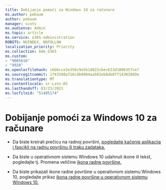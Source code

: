 ```yaml
---
title: Dobijanje pomoći za Windows 10 za računare
ms.author: pebaum
author: pebaum
manager: scotv
ms.audience: Admin
ms.topic: article
ms.service: o365-administration
ROBOTS: NOINDEX, NOFOLLOW
localization_priority: Priority
ms.collection: Adm_O365
ms.custom:
- "9005616"
- "9928"
ms.openlocfilehash: c6b6cce2e356c9e5b1d822cbec623d1806357ce7
ms.sourcegitcommit: 1f43598a726cdb9904aa501eb8db87f143020d9e
ms.translationtype: MT
ms.contentlocale: sr-Latn-RS
ms.lasthandoff: 03/23/2021
ms.locfileid: "51405174"
---
```

# <a name="get-help-with-windows-10-desktop"></a>Dobijanje pomoći za Windows 10 za računare

- Da biste kreirali prečicu na radnoj površini, [pogledajte kačenje aplikacija i fascikli na radnu površinu ili traku zadataka.](https://support.microsoft.com/windows/pin-apps-and-folders-to-the-desktop-or-taskbar-f3c749fb-e298-4cf1-adda-7fd635df6bb0)

- Da biste u operativnom sistemu Windows 10 udahnuli ikone ili tekst, pogledajte tj. Promena veličine [ikona radne površine.](https://support.microsoft.com/windows/change-the-size-of-your-desktop-icons-85a9d341-2a4f-3d96-c796-ae116a187211)

- Da biste prikazali ikone radne površine u operativnom sistemu Windows 10, pogledajte prikaz [ikona radne površine u operativnom sistemu Windows 10.](https://support.microsoft.com/windows/show-desktop-icons-in-windows-10-c13270f0-3812-c71d-f27e-29aa32588b20)